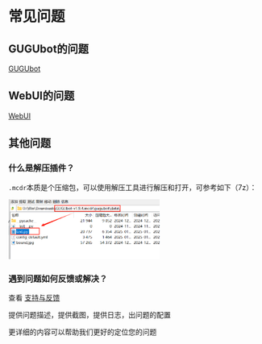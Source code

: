 # 常见问题

## GUGUbot的问题

[GUGUbot](常见问题/GUGUbot-疑难解答)

## WebUI的问题

[WebUI](常见问题/WebUI)

## 其他问题

### 什么是解压插件？

`.mcdr`本质是个压缩包，可以使用解压工具进行解压和打开，可参考如下（7z）：

<!-- ![图片](/src/疑难解答-2.png) -->

<img src="/src/疑难解答-2.png" alt="图片" style="max-width: 300px;">

### 遇到问题如何反馈或解决？

查看 [支持与反馈](#支持与反馈)

提供问题描述，提供截图，提供日志，出问题的配置

更详细的内容可以帮助我们更好的定位您的问题